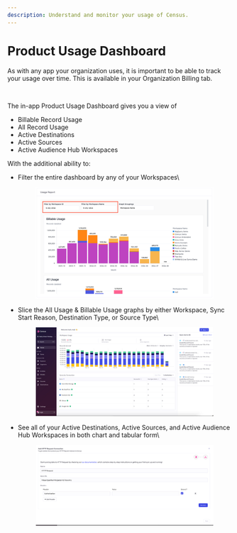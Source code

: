 ```yaml
---
description: Understand and monitor your usage of Census.
---
```


# Product Usage Dashboard

As with any app your organization uses, it is important to be able to track your usage over time. This is available in your Organization Billing tab.

<figure><img src="../../.gitbook/assets/image (45).png" alt=""><figcaption></figcaption></figure>

The in-app Product Usage Dashboard gives you a view of&#x20;

* Billable Record Usage
* All Record Usage
* Active Destinations
* Active Sources
* Active Audience Hub Workspaces

With the additional ability to:

*   Filter the entire dashboard by any of your Workspaces\


    <figure><img src="../../.gitbook/assets/image (2) (1) (1) (1).png" alt=""><figcaption></figcaption></figure>
*   Slice the All Usage & Billable Usage graphs by either Workspace, Sync Start Reason, Destination Type, or Source Type\


    <figure><img src="../../.gitbook/assets/image (3) (1) (1) (1).png" alt=""><figcaption></figcaption></figure>
*   See all of your Active Destinations, Active Sources, and Active Audience Hub Workspaces in both chart and tabular form\


    <figure><img src="../../.gitbook/assets/image (4) (1).png" alt=""><figcaption></figcaption></figure>
